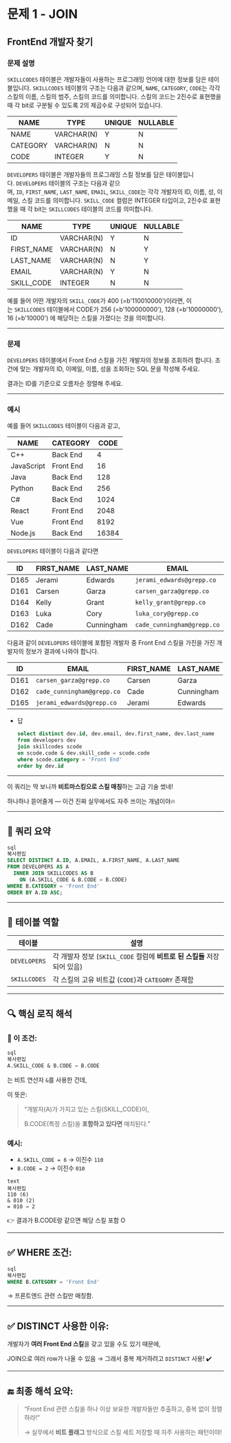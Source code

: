 # 문제 1 - JOIN

## FrontEnd 개발자 찾기

### **문제 설명**

`SKILLCODES` 테이블은 개발자들이 사용하는 프로그래밍 언어에 대한 정보를 담은 테이블입니다. `SKILLCODES` 테이블의 구조는 다음과 같으며, `NAME`, `CATEGORY`, `CODE`는 각각 스킬의 이름, 스킬의 범주, 스킬의 코드를 의미합니다. 스킬의 코드는 2진수로 표현했을 때 각 bit로 구분될 수 있도록 2의 제곱수로 구성되어 있습니다.

| NAME | TYPE | UNIQUE | NULLABLE |
| --- | --- | --- | --- |
| NAME | VARCHAR(N) | Y | N |
| CATEGORY | VARCHAR(N) | N | N |
| CODE | INTEGER | Y | N |

`DEVELOPERS` 테이블은 개발자들의 프로그래밍 스킬 정보를 담은 테이블입니다. `DEVELOPERS` 테이블의 구조는 다음과 같으며, `ID`, `FIRST_NAME`, `LAST_NAME`, `EMAIL`, `SKILL_CODE`는 각각 개발자의 ID, 이름, 성, 이메일, 스킬 코드를 의미합니다. `SKILL_CODE` 컬럼은 INTEGER 타입이고, 2진수로 표현했을 때 각 bit는 `SKILLCODES` 테이블의 코드를 의미합니다.

| NAME | TYPE | UNIQUE | NULLABLE |
| --- | --- | --- | --- |
| ID | VARCHAR(N) | Y | N |
| FIRST_NAME | VARCHAR(N) | N | Y |
| LAST_NAME | VARCHAR(N) | N | Y |
| EMAIL | VARCHAR(N) | Y | N |
| SKILL_CODE | INTEGER | N | N |

예를 들어 어떤 개발자의 `SKILL_CODE`가 400 (=b'110010000')이라면, 이는 `SKILLCODES` 테이블에서 CODE가 256 (=b'100000000'), 128 (=b'10000000'), 16 (=b'10000') 에 해당하는 스킬을 가졌다는 것을 의미합니다.

---

### 문제

`DEVELOPERS` 테이블에서 Front End 스킬을 가진 개발자의 정보를 조회하려 합니다. 조건에 맞는 개발자의 ID, 이메일, 이름, 성을 조회하는 SQL 문을 작성해 주세요.

결과는 ID를 기준으로 오름차순 정렬해 주세요.

---

### 예시

예를 들어 `SKILLCODES` 테이블이 다음과 같고,

| NAME | CATEGORY | CODE |
| --- | --- | --- |
| C++ | Back End | 4 |
| JavaScript | Front End | 16 |
| Java | Back End | 128 |
| Python | Back End | 256 |
| C# | Back End | 1024 |
| React | Front End | 2048 |
| Vue | Front End | 8192 |
| Node.js | Back End | 16384 |

`DEVELOPERS` 테이블이 다음과 같다면

| ID | FIRST_NAME | LAST_NAME | EMAIL | SKILL_CODE |
| --- | --- | --- | --- | --- |
| D165 | Jerami | Edwards | `jerami_edwards@grepp.co` | 400 |
| D161 | Carsen | Garza | `carsen_garza@grepp.co` | 2048 |
| D164 | Kelly | Grant | `kelly_grant@grepp.co` | 1024 |
| D163 | Luka | Cory | `luka_cory@grepp.co` | 16384 |
| D162 | Cade | Cunningham | `cade_cunningham@grepp.co` | 8452 |

다음과 같이 `DEVELOPERS` 테이블에 포함된 개발자 중 Front End 스킬을 가진을 가진 개발자의 정보가 결과에 나와야 합니다.

| ID | EMAIL | FIRST_NAME | LAST_NAME |
| --- | --- | --- | --- |
| D161 | `carsen_garza@grepp.co` | Carsen | Garza |
| D162 | `cade_cunningham@grepp.co` | Cade | Cunningham |
| D165 | `jerami_edwards@grepp.co` | Jerami | Edwards |
- 답
    
    ```sql
    select distinct dev.id, dev.email, dev.first_name, dev.last_name
    from developers dev
    join skillcodes scode 
    on scode.code & dev.skill_code = scode.code
    where scode.category = 'Front End'
    order by dev.id
    ```
    

---

이 쿼리는 딱 보니까 **비트마스킹으로 스킬 매칭**하는 고급 기술 썼네!

하나하나 뜯어줄게 — 이건 진짜 실무에서도 자주 쓰이는 개념이야🔥

---

## 🎯 쿼리 요약

```sql
sql
복사편집
SELECT DISTINCT A.ID, A.EMAIL, A.FIRST_NAME, A.LAST_NAME
FROM DEVELOPERS AS A
  INNER JOIN SKILLCODES AS B
    ON (A.SKILL_CODE & B.CODE = B.CODE)
WHERE B.CATEGORY = 'Front End'
ORDER BY A.ID ASC;

```

---

## 🧠 테이블 역할

| 테이블 | 설명 |
| --- | --- |
| `DEVELOPERS` | 각 개발자 정보 (`SKILL_CODE` 컬럼에 **비트로 된 스킬들** 저장되어 있음) |
| `SKILLCODES` | 각 스킬의 고유 비트값 (`CODE`)과 `CATEGORY` 존재함 |

---

## 🔍 핵심 로직 해석

### 📌 이 조건:

```sql
sql
복사편집
A.SKILL_CODE & B.CODE = B.CODE

```

는 비트 연산자 `&`를 사용한 건데,

이 뜻은:

> “개발자(A)가 가지고 있는 스킬(SKILL_CODE)이,
> 
> 
> B.CODE(특정 스킬)을 **포함하고 있다면** 매치된다.”
> 

### 예시:

- `A.SKILL_CODE = 6` → 이진수 `110`
- `B.CODE = 2` → 이진수 `010`

```
text
복사편집
110 (6)
& 010 (2)
= 010 → 2

```

👉 결과가 B.CODE랑 같으면 해당 스킬 포함 O

---

## ✅ WHERE 조건:

```sql
sql
복사편집
WHERE B.CATEGORY = 'Front End'

```

→ 프론트엔드 관련 스킬만 매칭함.

---

## ✅ DISTINCT 사용한 이유:

개발자가 **여러 Front End 스킬**을 갖고 있을 수도 있기 때문에,

JOIN으로 여러 row가 나올 수 있음 → 그래서 중복 제거하려고 `DISTINCT` 사용! ✔️

---

## 🔚 최종 해석 요약:

> “Front End 관련 스킬을 하나 이상 보유한 개발자들만 추출하고, 중복 없이 정렬하라!”
> 
> 
> → 실무에서 **비트 플래그** 방식으로 스킬 세트 저장할 때 자주 사용하는 패턴이야!
>